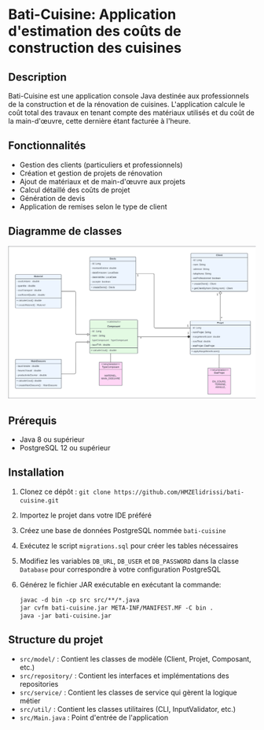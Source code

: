 # Bati-Cuisine: Application d'estimation des coûts de construction des cuisines

## Description
Bati-Cuisine est une application console Java destinée aux professionnels de la construction et de la rénovation de cuisines. L'application calcule le coût total des travaux en tenant compte des matériaux utilisés et du coût de la main-d'œuvre, cette dernière étant facturée à l'heure.

## Fonctionnalités
- Gestion des clients (particuliers et professionnels)
- Création et gestion de projets de rénovation
- Ajout de matériaux et de main-d'œuvre aux projets
- Calcul détaillé des coûts de projet
- Génération de devis
- Application de remises selon le type de client

## Diagramme de classes

![Diagramme de classes](class_diagram.png)

## Prérequis
- Java 8 ou supérieur
- PostgreSQL 12 ou supérieur

## Installation
1. Clonez ce dépôt : `git clone https://github.com/HMZElidrissi/bati-cuisine.git`
2. Importez le projet dans votre IDE préféré
3. Créez une base de données PostgreSQL nommée `bati-cuisine`
4. Exécutez le script `migrations.sql` pour créer les tables nécessaires
5. Modifiez les variables `DB_URL`, `DB_USER` et `DB_PASSWORD` dans la classe `Database` pour correspondre à votre configuration PostgreSQL
6. Générez le fichier JAR exécutable en exécutant la commande: 

    ```shell
    javac -d bin -cp src src/**/*.java
    jar cvfm bati-cuisine.jar META-INF/MANIFEST.MF -C bin .
    java -jar bati-cuisine.jar
    ```

## Structure du projet
- `src/model/` : Contient les classes de modèle (Client, Projet, Composant, etc.)
- `src/repository/` : Contient les interfaces et implémentations des repositories
- `src/service/` : Contient les classes de service qui gèrent la logique métier
- `src/util/` : Contient les classes utilitaires (CLI, InputValidator, etc.)
- `src/Main.java` : Point d'entrée de l'application
